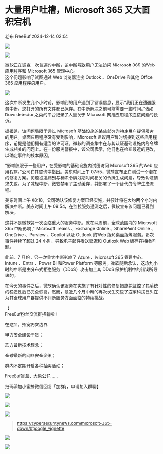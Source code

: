 #  大量用户吐槽，Microsoft 365 又大面积宕机   
老布  FreeBuf   2024-12-14 02:04  
  
![](https://mmbiz.qpic.cn/mmbiz_gif/qq5rfBadR38jUokdlWSNlAjmEsO1rzv3srXShFRuTKBGDwkj4gvYy34iajd6zQiaKl77Wsy9mjC0xBCRg0YgDIWg/640?wx_fmt=gif&wxfrom=5&wx_lazy=1&tp=webp "")  
  
  
![](https://mmbiz.qpic.cn/mmbiz_jpg/qq5rfBadR3ibMz3fQrPsXun70eiaxdJGjW2uKU5ib9YapSxD9F0sq2AzKJICclwb0CibSibvibAt0G4IP5paiaFKQicP8A/640?wx_fmt=jpeg&from=appmsg "")  
  
  
微软正在调查一次普遍的中断，该中断导致用户无法访问 Microsoft 365 的Web 应用程序和 Microsoft 365 管理中心。  
这个问题影响了试图通过 Web 浏览器连接 Outlook 、OneDrive 和其他 Office 365 应用程序的用户。  
  
  
![](https://mmbiz.qpic.cn/mmbiz_jpg/qq5rfBadR3ibMz3fQrPsXun70eiaxdJGjWOgibFfurTD2egyh1rNz5j628vMibwiawniaAovhvEHxniaOJ7g92w8MWRKw/640?wx_fmt=jpeg&from=appmsg "")  
  
  
这次中断发生几个小时前，影响到的用户遇到了错误信息，显示“我们正在遭遇服务中断。您打开的所有文件都已保存。在中断解决之前可能需要一些时间。”诸如 Downdetector 之类的平台记录了大量关于 Microsoft 网络应用程序连接问题的投诉。  
  
  
据报道，该问题局限于通过 Microsoft 基础设施的某些部分为特定用户提供服务的用户。桌面应用程序没有受到影响，Microsoft 建议用户暂时切换到这些应用程序，前提是他们拥有适当的许可证。微软的调查集中在与其认证基础设施内的令牌生成相关的问题上。在一份服务警报中，该公司表示，他们也在检查最近的更改，以确定事件的根本原因。  
  
  
“影响仅限于一些用户，在受影响的基础设施内试图访问 Microsoft 365 的Web 应用程序。”公司在其咨询中指出。美东时间上午 07:55，微软宣布正在测试一个潜在的修复方案。问题被追溯到与标识令牌过期时间相关的令牌生成问题，导致认证请求失败。为了减轻中断，微软禁用了主动缓存，并部署了一个替代的令牌生成流程。  
  
  
美东时间上午 08:18，公司确认该修复方案已经实施，并预计将在大约两个小时内解决中断。美东时间上午 09:54，在监控服务遥测之后，微软宣布该问题已得到解决。  
  
  
这并不是微软第一次面临重大的服务中断。就在两周前，全球范围内的 Microsoft 365 中断影响了 Microsoft Teams 、Exchange Online 、SharePoint Online 、OneDrive 、Purview 、Copilot 以及 Outlook 的Web 版和桌面版等服务。那次事件持续了超过 24 小时，导致电子邮件发送延迟和 Outlook Web 版存在持续问题。  
  
  
此前，7 月份，另一次重大中断影响了 Azure 、Microsoft 365 管理中心、 Intune 、Entra 、Power BI 和Power Platform 等服务。微软随后承认，这场九小时的中断是由分布式拒绝服务（DDoS）攻击加上其 DDoS 保护机制中的错误所导致的。  
  
  
在今天的事件之后，微软确认该服务在实施了有针对性的修复措施并监控了其系统的稳定性后已完全恢复。然而，最近几个月中断的再次发生突显了这家科技巨头在为其全球用户群提供不间断服务方面面临的持续挑战。  
  
  
【  
FreeBuf粉丝交流群招新啦！  
  
在这里，拓宽网安边界  
  
甲方安全建设干货；  
  
乙方最新技术理念；  
  
全球最新的网络安全资讯；  
  
群内不定期开启各种抽奖活动；  
  
FreeBuf盲盒、大象公仔......  
  
扫码添加小蜜蜂微信回复「加群」，申请加入群聊】  
  
![](https://mmbiz.qpic.cn/mmbiz_jpg/qq5rfBadR3ich6ibqlfxbwaJlDyErKpzvETedBHPS9tGHfSKMCEZcuGq1U1mylY7pCEvJD9w60pWp7NzDjmM2BlQ/640?wx_fmt=other&wxfrom=5&wx_lazy=1&wx_co=1&retryload=2&tp=webp "")  
  
  
![](https://mmbiz.qpic.cn/mmbiz_png/oQ6bDiaGhdyodyXHMOVT6w8DobNKYuiaE7OzFMbpar0icHmzxjMvI2ACxFql4Wbu2CfOZeadq1WicJbib6FqTyxEx6Q/640?wx_fmt=other&wxfrom=5&wx_lazy=1&wx_co=1&tp=webp "")  
  
![](https://mmbiz.qpic.cn/mmbiz_png/qq5rfBadR3icEEJemUSFlfufMicpZeRJZJ61icYlLmBLDpdYEZ7nIzpGovpHjtxITB6ibiaC3R5hoibVkQsVLQfdK57w/640?wx_fmt=other&wxfrom=5&wx_lazy=1&wx_co=1&retryload=2&tp=webp "")  
> https://cybersecuritynews.com/microsoft-365-down/#google_vignette  
  
  
![](https://mmbiz.qpic.cn/mmbiz_png/qq5rfBadR3icEEJemUSFlfufMicpZeRJZJ7JfyOicficFrgrD4BHnIMtgCpBbsSUBsQ0N7pHC7YpU8BrZWWwMMghoQ/640?wx_fmt=other&wxfrom=5&wx_lazy=1&wx_co=1&tp=webp "")  
  
  
[](https://mp.weixin.qq.com/s?__biz=MjM5NjA0NjgyMA==&mid=2651307029&idx=1&sn=809e704f3bd356325cf8d85ed0717a8d&chksm=bd1c2e9e8a6ba788529249c685d4979c6b11853cf8f2d798a6d8e9ce362926ec50e3639cf79f&scene=21#wechat_redirect)  
  
[](https://mp.weixin.qq.com/s?__biz=MjM5NjA0NjgyMA==&mid=2651308240&idx=1&sn=96d32c8e6fa90561c84164ed75f4dca0&scene=21#wechat_redirect)  
  
[](https://mp.weixin.qq.com/s?__biz=MjM5NjA0NjgyMA==&mid=2651253272&idx=1&sn=82468d927062b7427e3ca8a912cb2dc7&scene=21#wechat_redirect)  
  
![](https://mmbiz.qpic.cn/mmbiz_gif/qq5rfBadR3icF8RMnJbsqatMibR6OicVrUDaz0fyxNtBDpPlLfibJZILzHQcwaKkb4ia57xAShIJfQ54HjOG1oPXBew/640?wx_fmt=gif&wxfrom=5&wx_lazy=1&tp=webp "")  
  
